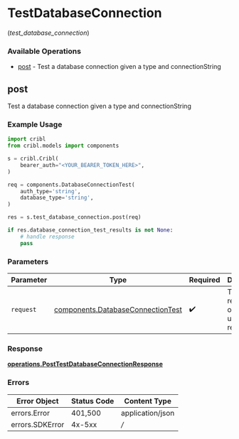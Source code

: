 # TestDatabaseConnection
(*test_database_connection*)

### Available Operations

* [post](#post) - Test a database connection given a type and connectionString

## post

Test a database connection given a type and connectionString

### Example Usage

```python
import cribl
from cribl.models import components

s = cribl.Cribl(
    bearer_auth="<YOUR_BEARER_TOKEN_HERE>",
)

req = components.DatabaseConnectionTest(
    auth_type='string',
    database_type='string',
)

res = s.test_database_connection.post(req)

if res.database_connection_test_results is not None:
    # handle response
    pass
```

### Parameters

| Parameter                                                                              | Type                                                                                   | Required                                                                               | Description                                                                            |
| -------------------------------------------------------------------------------------- | -------------------------------------------------------------------------------------- | -------------------------------------------------------------------------------------- | -------------------------------------------------------------------------------------- |
| `request`                                                                              | [components.DatabaseConnectionTest](../../models/components/databaseconnectiontest.md) | :heavy_check_mark:                                                                     | The request object to use for the request.                                             |


### Response

**[operations.PostTestDatabaseConnectionResponse](../../models/operations/posttestdatabaseconnectionresponse.md)**
### Errors

| Error Object     | Status Code      | Content Type     |
| ---------------- | ---------------- | ---------------- |
| errors.Error     | 401,500          | application/json |
| errors.SDKError  | 4x-5xx           | */*              |
